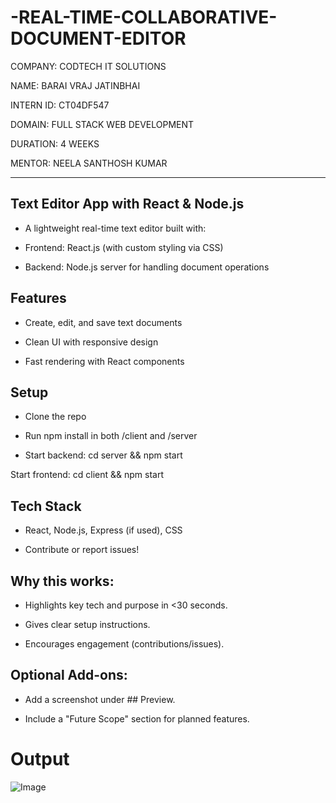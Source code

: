 # -REAL-TIME-COLLABORATIVE-DOCUMENT-EDITOR

COMPANY: CODTECH IT SOLUTIONS

NAME: BARAI VRAJ JATINBHAI

INTERN ID: CT04DF547

DOMAIN: FULL STACK WEB DEVELOPMENT

DURATION: 4 WEEKS

MENTOR: NEELA SANTHOSH KUMAR

---

## Text Editor App with React & Node.js
- A lightweight real-time text editor built with:

- Frontend: React.js (with custom styling via CSS)

- Backend: Node.js server for handling document operations

## Features
- Create, edit, and save text documents

- Clean UI with responsive design

- Fast rendering with React components

## Setup
- Clone the repo

- Run npm install in both /client and /server

- Start backend: cd server && npm start

Start frontend: cd client && npm start

## Tech Stack
- React, Node.js, Express (if used), CSS

- Contribute or report issues!

## Why this works:

- Highlights key tech and purpose in <30 seconds.

- Gives clear setup instructions.

- Encourages engagement (contributions/issues).

## Optional Add-ons:

- Add a screenshot under ## Preview.

- Include a "Future Scope" section for planned features.

# Output
![Image](https://github.com/user-attachments/assets/4231ab26-a541-4df2-9994-9e34173b531f)

